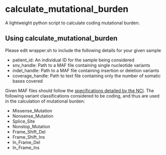 # calculate_mutational_burden
A lightweight python script to calculate coding mutational burden. 

## Using calculate_mutational_burden
Please edit wrapper.sh to include the following details for your given sample
- patient_id: An individual ID for the sample being considered
- snv_handle: Path to a MAF file containing single nucleotide variants
- indel_handle: Path to a MAF file containing insertion or deletion variants
- coverage_handle: Path to text file containing only the number of somatic bases covered

Given MAF files should follow the [specifications detailed by the NCI](https://wiki.nci.nih.gov/display/TCGA/Mutation+Annotation+Format+(MAF)+Specification). The following variant classifications considered to be coding, and thus are used in the calculation of mutational burden: 
- Missense_Mutation
- Nonsense_Mutation
- Splice_Site
- Nonstop_Mutation
- Frame_Shift_Del
- Frame_Shift_Ins
- In_Frame_Del
- In_Frame_Ins
